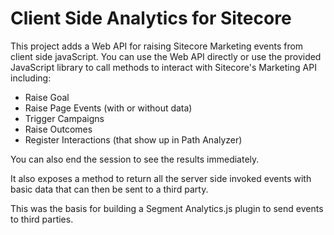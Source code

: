 # Client Side Analytics for Sitecore

This project adds a Web API for raising Sitecore Marketing events from client side javaScript. You can use the Web API directly or use the provided JavaScript library to call methods to interact with Sitecore's Marketing API including:
- Raise Goal
- Raise Page Events (with or without data)
- Trigger Campaigns
- Raise Outcomes
- Register Interactions (that show up in Path Analyzer)

You can also end the session to see the results immediately.

It also exposes a method to return all the server side invoked events with basic data that can then be sent to a third party.

This was the basis for building a Segment Analytics.js plugin to send events to third parties.

